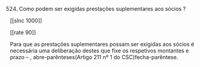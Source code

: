 524.  Como  podem ser exigidas  prestações suplementares  aos sócios ?

[[slnc 1000]]

[[rate 90]]

Para  que  as prestações suplementares  possam  ser  exigidas  aos sócios é  necessária uma  deliberação  destes que fixe os respetivos montantes e prazo – , abre-parênteses(Artigo 211 nº 1 do CSC)fecha-parêntese.
